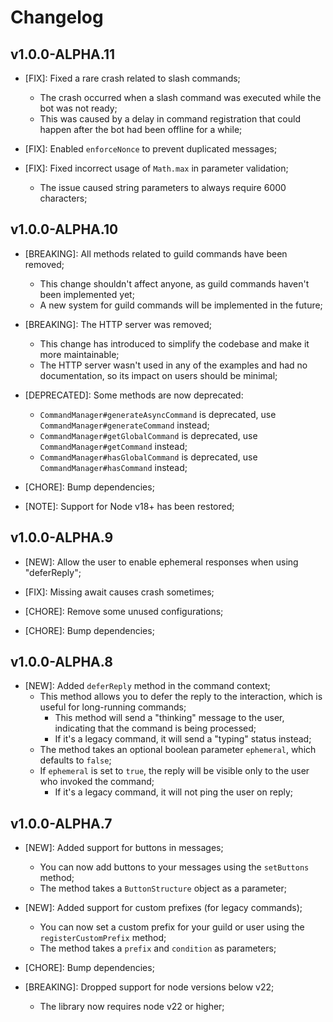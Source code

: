 # Changelog

## v1.0.0-ALPHA.11

- [FIX]: Fixed a rare crash related to slash commands;
  - The crash occurred when a slash command was executed while the bot was not ready;
  - This was caused by a delay in command registration that could happen after the bot had been offline for a while;

- [FIX]: Enabled `enforceNonce` to prevent duplicated messages;

- [FIX]: Fixed incorrect usage of `Math.max` in parameter validation;
  - The issue caused string parameters to always require 6000 characters;

## v1.0.0-ALPHA.10

- [BREAKING]: All methods related to guild commands have been removed;
  - This change shouldn't affect anyone, as guild commands haven't been implemented yet;
  - A new system for guild commands will be implemented in the future;

- [BREAKING]: The HTTP server was removed;
  - This change has introduced to simplify the codebase and make it more maintainable;
  - The HTTP server wasn't used in any of the examples and had no documentation, so its impact on users should be minimal;

- [DEPRECATED]: Some methods are now deprecated:
  - `CommandManager#generateAsyncCommand` is deprecated, use `CommandManager#generateCommand` instead;
  - `CommandManager#getGlobalCommand` is deprecated, use `CommandManager#getCommand` instead;
  - `CommandManager#hasGlobalCommand` is deprecated, use `CommandManager#hasCommand` instead;

- [CHORE]: Bump dependencies;

- [NOTE]: Support for Node v18+ has been restored;

## v1.0.0-ALPHA.9

- [NEW]: Allow the user to enable ephemeral responses when using "deferReply";

- [FIX]: Missing await causes crash sometimes;

- [CHORE]: Remove some unused configurations;

- [CHORE]: Bump dependencies;

## v1.0.0-ALPHA.8

- [NEW]: Added `deferReply` method in the command context;
  - This method allows you to defer the reply to the interaction, which is useful for long-running commands;
    - This method will send a "thinking" message to the user, indicating that the command is being processed;
    - If it's a legacy command, it will send a "typing" status instead;
  - The method takes an optional boolean parameter `ephemeral`, which defaults to `false`;
  - If `ephemeral` is set to `true`, the reply will be visible only to the user who invoked the command;
    - If it's a legacy command, it will not ping the user on reply;

## v1.0.0-ALPHA.7

- [NEW]: Added support for buttons in messages;
  - You can now add buttons to your messages using the `setButtons` method;
  - The method takes a `ButtonStructure` object as a parameter;

- [NEW]: Added support for custom prefixes (for legacy commands);
  - You can now set a custom prefix for your guild or user using the `registerCustomPrefix` method;
  - The method takes a `prefix` and `condition` as parameters;

- [CHORE]: Bump dependencies;

- [BREAKING]: Dropped support for node versions below v22;
  - The library now requires node v22 or higher;
